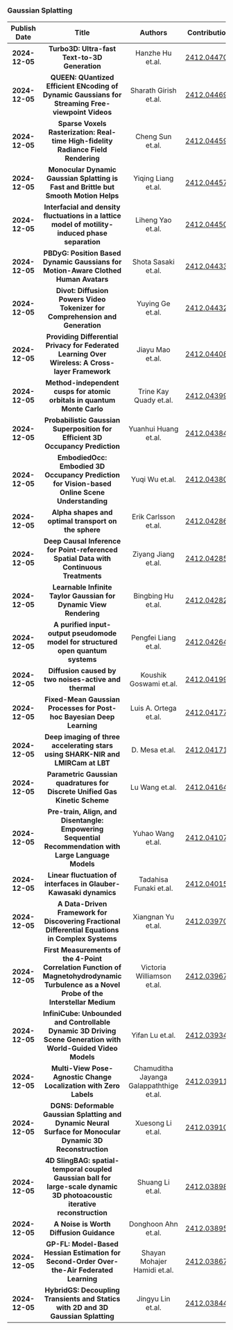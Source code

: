 
### Gaussian Splatting
|Publish Date|Title|Authors|Contributions|PDF|Code|
| :---: | :---: | :---: | :---: | :---: | :---: |
|**2024-12-05**|**Turbo3D: Ultra-fast Text-to-3D Generation**|Hanzhe Hu et.al.|[2412.04470v1](http://arxiv.org/abs/2412.04470v1)|null|
|**2024-12-05**|**QUEEN: QUantized Efficient ENcoding of Dynamic Gaussians for Streaming Free-viewpoint Videos**|Sharath Girish et.al.|[2412.04469v1](http://arxiv.org/abs/2412.04469v1)|null|
|**2024-12-05**|**Sparse Voxels Rasterization: Real-time High-fidelity Radiance Field Rendering**|Cheng Sun et.al.|[2412.04459v1](http://arxiv.org/abs/2412.04459v1)|null|
|**2024-12-05**|**Monocular Dynamic Gaussian Splatting is Fast and Brittle but Smooth Motion Helps**|Yiqing Liang et.al.|[2412.04457v1](http://arxiv.org/abs/2412.04457v1)|null|
|**2024-12-05**|**Interfacial and density fluctuations in a lattice model of motility-induced phase separation**|Liheng Yao et.al.|[2412.04450v1](http://arxiv.org/abs/2412.04450v1)|null|
|**2024-12-05**|**PBDyG: Position Based Dynamic Gaussians for Motion-Aware Clothed Human Avatars**|Shota Sasaki et.al.|[2412.04433v1](http://arxiv.org/abs/2412.04433v1)|null|
|**2024-12-05**|**Divot: Diffusion Powers Video Tokenizer for Comprehension and Generation**|Yuying Ge et.al.|[2412.04432v1](http://arxiv.org/abs/2412.04432v1)|[link](https://github.com/tencentarc/divot)|
|**2024-12-05**|**Providing Differential Privacy for Federated Learning Over Wireless: A Cross-layer Framework**|Jiayu Mao et.al.|[2412.04408v1](http://arxiv.org/abs/2412.04408v1)|null|
|**2024-12-05**|**Method-independent cusps for atomic orbitals in quantum Monte Carlo**|Trine Kay Quady et.al.|[2412.04399v1](http://arxiv.org/abs/2412.04399v1)|[link](https://github.com/eneuscamman/cgaows)|
|**2024-12-05**|**Probabilistic Gaussian Superposition for Efficient 3D Occupancy Prediction**|Yuanhui Huang et.al.|[2412.04384v1](http://arxiv.org/abs/2412.04384v1)|[link](https://github.com/huang-yh/gaussianformer)|
|**2024-12-05**|**EmbodiedOcc: Embodied 3D Occupancy Prediction for Vision-based Online Scene Understanding**|Yuqi Wu et.al.|[2412.04380v1](http://arxiv.org/abs/2412.04380v1)|[link](https://github.com/ykiwu/embodiedocc)|
|**2024-12-05**|**Alpha shapes and optimal transport on the sphere**|Erik Carlsson et.al.|[2412.04286v1](http://arxiv.org/abs/2412.04286v1)|[link](https://github.com/gdepaul/DensiTDA)|
|**2024-12-05**|**Deep Causal Inference for Point-referenced Spatial Data with Continuous Treatments**|Ziyang Jiang et.al.|[2412.04285v1](http://arxiv.org/abs/2412.04285v1)|[link](https://github.com/jzy95310/deep_sci)|
|**2024-12-05**|**Learnable Infinite Taylor Gaussian for Dynamic View Rendering**|Bingbing Hu et.al.|[2412.04282v1](http://arxiv.org/abs/2412.04282v1)|null|
|**2024-12-05**|**A purified input-output pseudomode model for structured open quantum systems**|Pengfei Liang et.al.|[2412.04264v1](http://arxiv.org/abs/2412.04264v1)|null|
|**2024-12-05**|**Diffusion caused by two noises-active and thermal**|Koushik Goswami et.al.|[2412.04199v1](http://arxiv.org/abs/2412.04199v1)|null|
|**2024-12-05**|**Fixed-Mean Gaussian Processes for Post-hoc Bayesian Deep Learning**|Luis A. Ortega et.al.|[2412.04177v1](http://arxiv.org/abs/2412.04177v1)|[link](https://github.com/Ludvins/FixedMeanGaussianProcesses)|
|**2024-12-05**|**Deep imaging of three accelerating stars using SHARK-NIR and LMIRCam at LBT**|D. Mesa et.al.|[2412.04171v1](http://arxiv.org/abs/2412.04171v1)|null|
|**2024-12-05**|**Parametric Gaussian quadratures for Discrete Unified Gas Kinetic Scheme**|Lu Wang et.al.|[2412.04164v1](http://arxiv.org/abs/2412.04164v1)|null|
|**2024-12-05**|**Pre-train, Align, and Disentangle: Empowering Sequential Recommendation with Large Language Models**|Yuhao Wang et.al.|[2412.04107v1](http://arxiv.org/abs/2412.04107v1)|null|
|**2024-12-05**|**Linear fluctuation of interfaces in Glauber-Kawasaki dynamics**|Tadahisa Funaki et.al.|[2412.04015v1](http://arxiv.org/abs/2412.04015v1)|null|
|**2024-12-05**|**A Data-Driven Framework for Discovering Fractional Differential Equations in Complex Systems**|Xiangnan Yu et.al.|[2412.03970v1](http://arxiv.org/abs/2412.03970v1)|null|
|**2024-12-05**|**First Measurements of the 4-Point Correlation Function of Magnetohydrodynamic Turbulence as a Novel Probe of the Interstellar Medium**|Victoria Williamson et.al.|[2412.03967v1](http://arxiv.org/abs/2412.03967v1)|null|
|**2024-12-05**|**InfiniCube: Unbounded and Controllable Dynamic 3D Driving Scene Generation with World-Guided Video Models**|Yifan Lu et.al.|[2412.03934v1](http://arxiv.org/abs/2412.03934v1)|null|
|**2024-12-05**|**Multi-View Pose-Agnostic Change Localization with Zero Labels**|Chamuditha Jayanga Galappaththige et.al.|[2412.03911v1](http://arxiv.org/abs/2412.03911v1)|[link](https://github.com/Chumsy0725/PASLCD)|
|**2024-12-05**|**DGNS: Deformable Gaussian Splatting and Dynamic Neural Surface for Monocular Dynamic 3D Reconstruction**|Xuesong Li et.al.|[2412.03910v1](http://arxiv.org/abs/2412.03910v1)|null|
|**2024-12-05**|**4D SlingBAG: spatial-temporal coupled Gaussian ball for large-scale dynamic 3D photoacoustic iterative reconstruction**|Shuang Li et.al.|[2412.03898v1](http://arxiv.org/abs/2412.03898v1)|[link](https://github.com/jaegercq/4d-slingbag)|
|**2024-12-05**|**A Noise is Worth Diffusion Guidance**|Donghoon Ahn et.al.|[2412.03895v1](http://arxiv.org/abs/2412.03895v1)|null|
|**2024-12-05**|**GP-FL: Model-Based Hessian Estimation for Second-Order Over-the-Air Federated Learning**|Shayan Mohajer Hamidi et.al.|[2412.03867v1](http://arxiv.org/abs/2412.03867v1)|null|
|**2024-12-05**|**HybridGS: Decoupling Transients and Statics with 2D and 3D Gaussian Splatting**|Jingyu Lin et.al.|[2412.03844v1](http://arxiv.org/abs/2412.03844v1)|null|
